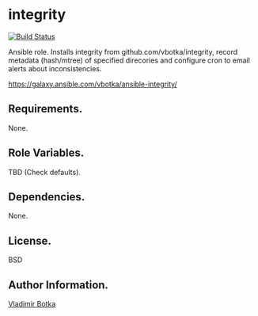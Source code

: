 integrity
=========

[![Build Status](https://travis-ci.org/vbotka/ansible-integrity.svg?branch=master)](https://travis-ci.org/vbotka/ansible-integrity)

Ansible role. Installs integrity from github.com/vbotka/integrity, record metadata
(hash/mtree) of specified direcories and configure cron to email
alerts about inconsistencies.

https://galaxy.ansible.com/vbotka/ansible-integrity/

Requirements.
------------

None.


Role Variables.
--------------

TBD (Check defaults).


Dependencies.
------------

None.


License.
-------

BSD


Author Information.
------------------

[Vladimir Botka](https://botka.link)
